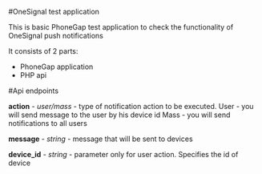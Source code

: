 #OneSignal test application

This is basic PhoneGap test application to check the functionality of OneSignal push notifications

It consists of 2 parts:
- PhoneGap application
- PHP api
 
#Api endpoints

**action** - *user/mass* - type of notification action to be executed. 
User - you will send message to the user by his device id
Mass - you will send notifications to all users

**message** - *string* - message that will be sent to devices

**device_id** - *string* - parameter only for user action. Specifies the id of device

